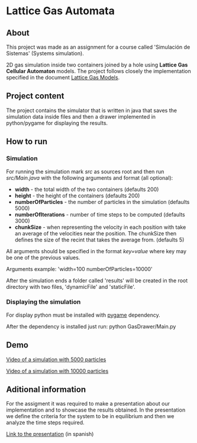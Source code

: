 # Lattice Gas Automata

## About
This project was made as an assignment for a course called 'Simulación de Sistemas' (Systems simulation).

2D gas simulation inside two containers joined by a hole using **Lattice Gas Cellular Automaton** models. The project follows closely the implementation specified in the document [Lattice Gas Models](https://github.com/Fastiz/lattice-gas-automata/blob/master/02_Lattice%20Gas%20Models.pdf).

## Project content

The project contains the simulator that is written in java that saves the simulation data inside files and then a drawer implemented in python/pygame for displaying the results.

## How to run

### Simulation
For running the simulation mark *src* as sources root and then run *src/Main.java* with the following arguments and format (all optional):

* **width** - the total width of the two containers (defaults 200)
* **height** - the height of the containers (defaults 200)
* **numberOfParticles** - the number of particles in the simulation (defaults 5000)
* **numberOfIterations** - number of time steps to be computed (defaults 3000)
* **chunkSize** - when representing the velocity in each position with take an average of the velocities near the position. The chunkSize then defines the size of the recint that takes the average from. (defaults 5)

All arguments should be specified in the format *key=value* where key may be one of the previous values.

Arguments example: 
'width=100 numberOfParticles=10000'

After the simulation ends a folder called 'results' will be created in the root directory with two files, 'dynamicFile' and 'staticFile'.

### Displaying the simulation
For display python must be installed with [pygame](https://www.pygame.org/) dependency.

After the dependency is installed just run:
python GasDrawer/Main.py

## Demo

[Video of a simulation with 5000 particles](https://www.youtube.com/watch?v=KlcD4SNd7eY)

[Video of a simulation with 10000 particles](https://www.youtube.com/watch?v=TCwIQ9LxB0s)

## Aditional information

For the assigment it was required to make a presentation about our implementation and to showcase the results obtained. In the presentation we define the criteria for the system to be in equilibrium and then we analyze the time steps required.

[Link to the presentation](https://github.com/Fastiz/lattice-gas-automata/blob/master/TP2%20-%20FHP%20-%20PRESENTACION.pdf) (in spanish)

